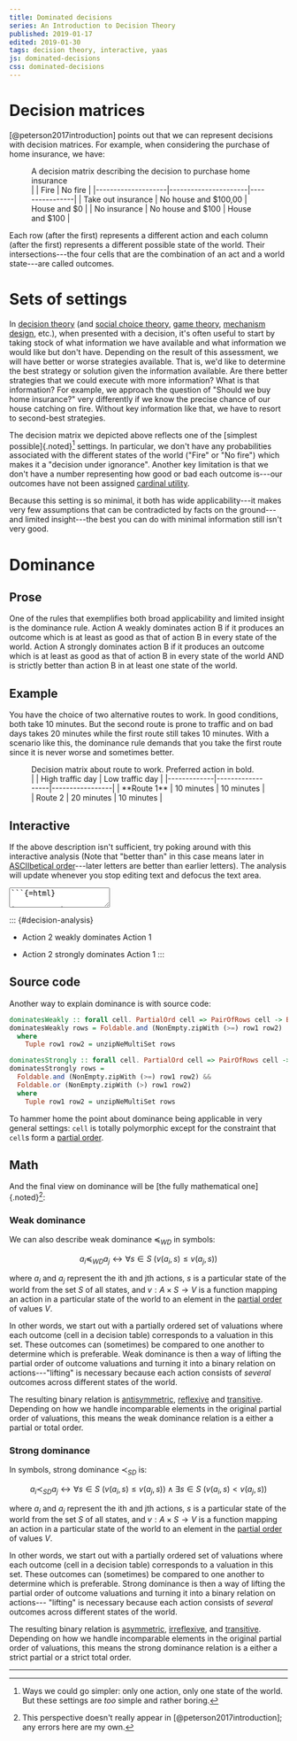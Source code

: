 ```yaml
---
title: Dominated decisions
series: An Introduction to Decision Theory
published: 2019-01-17
edited: 2019-01-30
tags: decision theory, interactive, yaas
js: dominated-decisions
css: dominated-decisions
---
```


# Decision matrices

[@peterson2017introduction] points out that we can represent decisions with decision matrices. For example, when considering the purchase of home insurance, we have:

<figure>
<figcaption>A decision matrix describing the decision to purchase home insurance</figcaption>
|                    | Fire                 | No fire        |
|--------------------|----------------------|----------------|
| Take out insurance | No house and $100,00 | House and $0   |
| No insurance       | No house and $100    | House and $100 |
</figure>

Each row (after the first) represents a different action and each column (after the first) represents a different possible state of the world. Their intersections---the four cells that are the combination of an act and a world state---are called outcomes.

# Sets of settings

In [decision theory](https://en.wikipedia.org/wiki/Decision_theory) (and [social choice theory](https://en.wikipedia.org/wiki/Social_choice_theory), [game theory](https://en.wikipedia.org/wiki/Game_theory), [mechanism design](https://en.wikipedia.org/wiki/Mechanism_design), etc.), when presented with a decision, it's often useful to start by taking stock of what information we have available and what information we would like but don't have. Depending on the result of this assessment, we will have better or worse strategies available. That is, we'd like to determine the best strategy or solution given the information available. Are there better strategies that we could execute with more information? What is that information? For example, we approach the question of "Should we buy home insurance?" very differently if we know the precise chance of our house catching on fire. Without key information like that, we have to resort to second-best strategies.

The decision matrix we depicted above reflects one of the [simplest possible]{.noted}[^simpler] settings. In particular, we don't have any probabilities associated with the different states of the world ("Fire" or "No fire") which makes it a "decision under ignorance". Another key limitation is that we don't have a number representing how good or bad each outcome is---our outcomes have not been assigned [cardinal utility](https://en.wikipedia.org/wiki/Cardinal_utility).

Because this setting is so minimal, it both has wide applicability---it makes very few assumptions that can be contradicted by facts on the ground---and limited insight---the best you can do with minimal information still isn't very good.

<!--more-->

# Dominance

## Prose

One of the rules that exemplifies both broad applicability and limited insight is the dominance rule. Action A weakly dominates action B if it produces an outcome which is at least as good as that of action B in every state of the world. Action A strongly dominates action B if it produces an outcome which is at least as good as that of action B in every state of the world AND is strictly better than action B in at least one state of the world.

## Example

You have the choice of two alternative routes to work. In good conditions, both take 10 minutes. But the second route is prone to traffic and on bad days takes 20 minutes while the first route still takes 10 minutes. With a scenario like this, the dominance rule demands that you take the first route since it is never worse and sometimes better.

<figure>
<figcaption>Decision matrix about route to work. Preferred action in bold.</figcaption>
|             | High traffic day | Low traffic day |
|-------------|------------------|-----------------|
| **Route 1** | 10 minutes       | 10 minutes      |
| Route 2     | 20 minutes       | 10 minutes      |
</figure>

## Interactive

If the above description isn't sufficient, try poking around with this interactive analysis (Note that "better than" in this case means later in [ASCIIbetical order](https://en.wikipedia.org/wiki/ASCII#Character_order)---later letters are better than earlier letters). The analysis will update whenever you stop editing text and defocus the text area.

<textarea id="decision-table">
```{=html}

|          | State 1 | State 2 |
|----------|---------|---------|
| Action 1 | c       | d       |
| Action 2 | e       | f       |
```
</textarea>

::: {#decision-analysis}
- Action 2 weakly dominates Action 1

- Action 2 strongly dominates Action 1
:::

## Source code

Another way to explain dominance is with source code:

```haskell
dominatesWeakly :: forall cell. PartialOrd cell => PairOfRows cell -> Boolean
dominatesWeakly rows = Foldable.and (NonEmpty.zipWith (>=) row1 row2)
  where
    Tuple row1 row2 = unzipNeMultiSet rows

dominatesStrongly :: forall cell. PartialOrd cell => PairOfRows cell -> Boolean
dominatesStrongly rows =
  Foldable.and (NonEmpty.zipWith (>=) row1 row2) &&
  Foldable.or (NonEmpty.zipWith (>) row1 row2)
  where
    Tuple row1 row2 = unzipNeMultiSet rows
```

To hammer home the point about dominance being applicable in very general settings: `cell` is totally polymorphic except for the constraint that `cell`s form a [partial order](https://en.wikipedia.org/wiki/Partially_ordered_set).

## Math

And the final view on dominance will be [the fully mathematical one]{.noted}[^math]:

### Weak dominance

We can also describe weak dominance $\preccurlyeq_{WD}$ in symbols:

$$a_i \preccurlyeq_{WD} a_j \leftrightarrow \forall s \in S\ (v(a_i, s) \leq v(a_j, s))$$

where $a_i$ and $a_j$ represent the ith and jth actions, $s$ is a particular state of the world from the set $S$ of all states, and $v : A \times S \to V$ is a function mapping an action in a particular state of the world to an element in the [partial order](https://en.wikipedia.org/wiki/Partially_ordered_set) of values $V$.

In other words, we start out with a partially ordered set of valuations where each outcome (cell in a decision table) corresponds to a valuation in this set. These outcomes can (sometimes) be compared to one another to determine which is preferable. Weak dominance is then a way of lifting the partial order of outcome valuations and turning it into a binary relation on actions---"lifting" is necessary because each  action consists of _several_ outcomes across different states of the world.

The resulting binary relation is [antisymmetric](https://en.wikipedia.org/wiki/Antisymmetric_relation), [reflexive](https://en.wikipedia.org/wiki/Reflexive_relation) and [transitive](https://en.wikipedia.org/wiki/Transitive_relation). Depending on how we handle incomparable elements in the original partial order of valuations, this means the weak dominance relation is a either a partial or total order.

### Strong dominance

In symbols, strong dominance $\prec_{SD}$ is:

$$a_i \prec_{SD} a_j \leftrightarrow \forall s \in S\ (v(a_i, s) \leq v(a_j, s)) \wedge \exists s \in S\ (v(a_i, s) < v(a_j, s))$$

where $a_i$ and $a_j$ represent the ith and jth actions, $s$ is a particular state of the world from the set $S$ of all states, and $v : A \times S \to V$ is a function mapping an action in a particular state of the world to an element in the [partial order](https://en.wikipedia.org/wiki/Partially_ordered_set) of values $V$.

In other words, we start out with a partially ordered set of valuations where each outcome (cell in a decision table) corresponds to a valuation in this set. These outcomes can (sometimes) be compared to one another to determine which is preferable. Strong dominance is then a way of lifting the partial order of outcome valuations and turning it into a binary relation on actions--- "lifting" is necessary because each  action consists of _several_ outcomes across different states of the world.

The resulting binary relation is [asymmetric](https://en.wikipedia.org/wiki/Asymmetric_relation), [irreflexive](https://en.wikipedia.org/wiki/Irreflexive_relation), and [transitive](https://en.wikipedia.org/wiki/Transitive_relation). Depending on how we handle incomparable elements in the original partial order of valuations, this means the strong dominance relation is a either a strict partial or a strict total order.

<hr class="references">

[^simpler]: Ways we could go simpler: only one action, only one state of the world. But these settings are <em>too</em> simple and rather boring.
[^math]: This perspective doesn't really appear in [@peterson2017introduction]; any errors here are my own.
